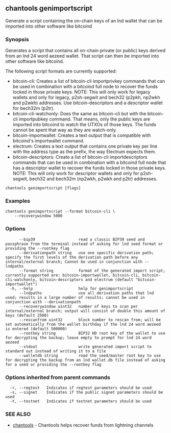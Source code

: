 ## chantools genimportscript

Generate a script containing the on-chain keys of an lnd wallet that can be imported into other software like bitcoind

### Synopsis

Generates a script that contains all on-chain private (or
public) keys derived from an lnd 24 word aezeed wallet. That script can then be
imported into other software like bitcoind.

The following script formats are currently supported:
* bitcoin-cli: Creates a list of bitcoin-cli importprivkey commands that can
  be used in combination with a bitcoind full node to recover the funds locked
  in those private keys. NOTE: This will only work for legacy wallets and only
  for legacy, p2sh-segwit and bech32 (p2pkh, np2wkh and p2wkh) addresses. Use
  bitcoin-descriptors and a descriptor wallet for bech32m (p2tr).
* bitcoin-cli-watchonly: Does the same as bitcoin-cli but with the
  bitcoin-cli importpubkey command. That means, only the public keys are 
  imported into bitcoind to watch the UTXOs of those keys. The funds cannot be
  spent that way as they are watch-only.
* bitcoin-importwallet: Creates a text output that is compatible with
  bitcoind's importwallet command.
* electrum: Creates a text output that contains one private key per line with
  the address type as the prefix, the way Electrum expects them.
* bitcoin-descriptors: Create a list of bitcoin-cli importdescriptors commands
  that can be used in combination with a bitcoind full node that has a
  descriptor wallet to recover the funds locked in those private keys.
  NOTE: This will only work for descriptor wallets and only for
  p2sh-segwit, bech32 and bech32m (np2wkh, p2wkh and p2tr) addresses.

```
chantools genimportscript [flags]
```

### Examples

```
chantools genimportscript --format bitcoin-cli \
	--recoverywindow 5000
```

### Options

```
      --bip39                   read a classic BIP39 seed and passphrase from the terminal instead of asking for lnd seed format or providing the --rootkey flag
      --derivationpath string   use one specific derivation path; specify the first levels of the derivation path before any internal/external branch; Cannot be used in conjunction with --lndpaths
      --format string           format of the generated import script; currently supported are: bitcoin-importwallet, bitcoin-cli, bitcoin-cli-watchonly, bitcoin-descriptors and electrum (default "bitcoin-importwallet")
  -h, --help                    help for genimportscript
      --lndpaths                use all derivation paths that lnd used; results in a large number of results; cannot be used in conjunction with --derivationpath
      --recoverywindow uint32   number of keys to scan per internal/external branch; output will consist of double this amount of keys (default 2500)
      --rescanfrom uint32       block number to rescan from; will be set automatically from the wallet birthday if the lnd 24 word aezeed is entered (default 500000)
      --rootkey string          BIP32 HD root key of the wallet to use for decrypting the backup; leave empty to prompt for lnd 24 word aezeed
      --stdout                  write generated import script to standard out instead of writing it to a file
      --walletdb string         read the seed/master root key to use for decrypting the backup from an lnd wallet.db file instead of asking for a seed or providing the --rootkey flag
```

### Options inherited from parent commands

```
  -r, --regtest   Indicates if regtest parameters should be used
  -s, --signet    Indicates if the public signet parameters should be used
  -t, --testnet   Indicates if testnet parameters should be used
```

### SEE ALSO

* [chantools](chantools.md)	 - Chantools helps recover funds from lightning channels

